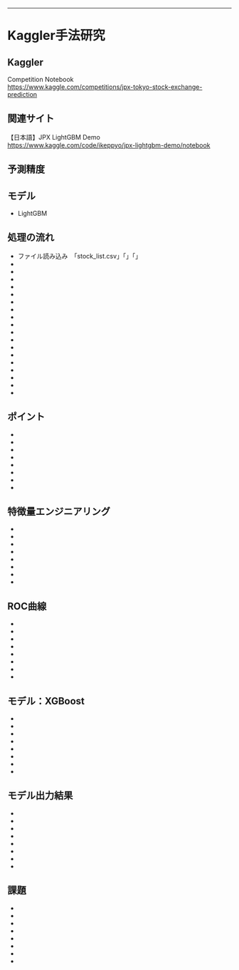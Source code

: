
----------------------------------------------------------------------------------------------------------  
  
# Kaggler手法研究

##  Kaggler
Competition Notebook  
https://www.kaggle.com/competitions/jpx-tokyo-stock-exchange-prediction

## 関連サイト
【日本語】JPX LightGBM Demo  
https://www.kaggle.com/code/ikeppyo/jpx-lightgbm-demo/notebook

##  予測精度


##  モデル
- LightGBM

##  処理の流れ
- ファイル読み込み　「stock_list.csv」「」「」
- 
- 
- 
- 
- 
- 
- 
- 
- 
- 
- 
- 
- 
- 
- 
- 
- 
- 


##  ポイント
- 
- 
- 
- 
- 
- 
- 
- 


##  特徴量エンジニアリング
- 
- 
- 
- 
- 
- 
- 
- 



##  ROC曲線
- 
- 
- 
- 
- 
- 
- 
- 

##  モデル：XGBoost
- 
- 
- 
- 
- 
- 
- 
- 


##  モデル出力結果
- 
- 
- 
- 
- 
- 
- 
- 



##  課題
- 
- 
- 
- 
- 
- 
- 
- 
